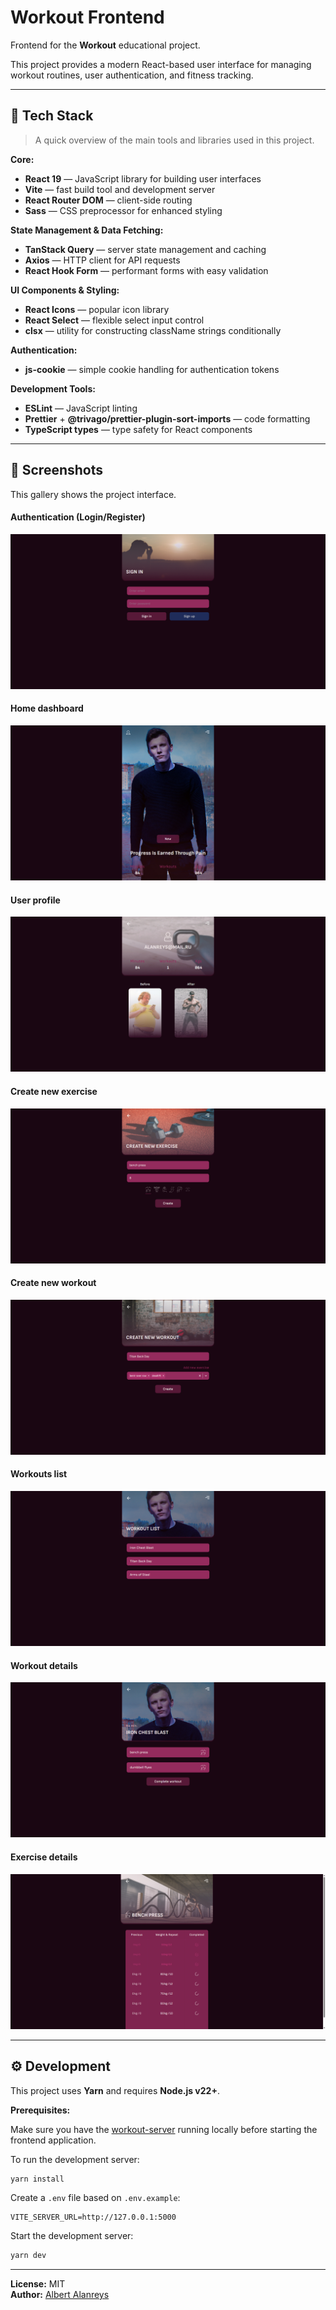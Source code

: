 # Workout Frontend

Frontend for the **Workout** educational project.

This project provides a modern React-based user interface for managing workout routines, user authentication, and fitness tracking.

---

## 🧰 Tech Stack

> A quick overview of the main tools and libraries used in this project.

**Core:**

- **React 19** — JavaScript library for building user interfaces
- **Vite** — fast build tool and development server
- **React Router DOM** — client-side routing
- **Sass** — CSS preprocessor for enhanced styling

**State Management & Data Fetching:**

- **TanStack Query** — server state management and caching
- **Axios** — HTTP client for API requests
- **React Hook Form** — performant forms with easy validation

**UI Components & Styling:**

- **React Icons** — popular icon library
- **React Select** — flexible select input control
- **clsx** — utility for constructing className strings conditionally

**Authentication:**

- **js-cookie** — simple cookie handling for authentication tokens

**Development Tools:**

- **ESLint** — JavaScript linting
- **Prettier** + **@trivago/prettier-plugin-sort-imports** — code formatting
- **TypeScript types** — type safety for React components

---

## 📸 Screenshots

This gallery shows the project interface.

#### Authentication (Login/Register)

![Authentication (Login/Register)](public/screenshots/auth.png)

#### Home dashboard

![Home dashboard](public/screenshots/home.png)

#### User profile

![User profile](public/screenshots/profile.png)

#### Create new exercise

![Create new exercise](public/screenshots/new-exercise.png)

#### Create new workout

![Create new workout](public/screenshots/new-workout.png)

#### Workouts list

![Workouts list](public/screenshots/workouts.png)

#### Workout details

![Workout details](public/screenshots/workout.png)

#### Exercise details

![Exercise details](public/screenshots/exercise.png)

---

## ⚙️ Development

This project uses **Yarn** and requires **Node.js v22+**.

**Prerequisites:**

Make sure you have the [workout-server](https://github.com/albert-alanreys/workout-server) running locally before starting the frontend application.

To run the development server:

```bash
yarn install
```

Create a `.env` file based on `.env.example`:

```
VITE_SERVER_URL=http://127.0.0.1:5000
```

Start the development server:

```bash
yarn dev
```

---

**License:** MIT  
**Author:** [Albert Alanreys](https://github.com/albert-alanreys)